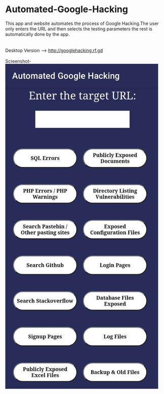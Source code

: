 # Automated-Google-Hacking
This app and website automates the process of Google Hacking.The user only enters the URL and then selects the testing parameters the rest is automatically done by the app.
<br>
<br>
<br>
Desktop Version --> http://googlehacking.rf.gd
<br>
<br>
Screenshot-
<br>
![Screenshot](Screenshot_1.jpeg)
